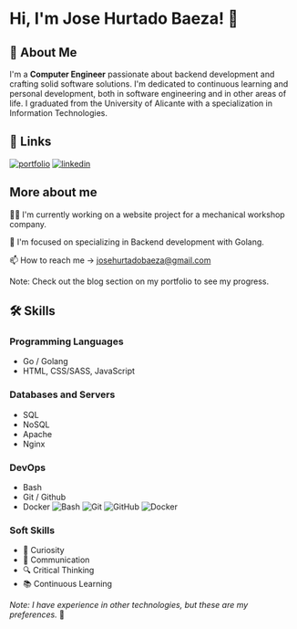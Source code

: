 # Hi, I'm Jose Hurtado Baeza! 👋

## 🚀 About Me
I'm a **Computer Engineer** passionate about backend development and crafting solid software solutions. I'm dedicated to continuous learning and personal development, both in software engineering and in other areas of life. I graduated from the University of Alicante with a specialization in Information Technologies.


## 🔗 Links
[![portfolio](https://img.shields.io/badge/my_portfolio-000?style=for-the-badge&logo=ko-fi&logoColor=white)](https://josehurtadobaeza.super.site/)
[![linkedin](https://img.shields.io/badge/linkedin-0A66C2?style=for-the-badge&logo=linkedin&logoColor=white)](https://www.linkedin.com/in/jose-hurtado-baeza-5406b4223/)


## More about me
👩‍💻 I'm currently working on a website project for a mechanical workshop company.

🧠 I'm focused on specializing in Backend development with Golang.

📫 How to reach me -> josehurtadobaeza@gmail.com

Note: Check out the blog section on my portfolio to see my progress.

## 🛠 Skills
### Programming Languages
- Go / Golang
- HTML, CSS/SASS, JavaScript
### Databases and Servers
- SQL
- NoSQL
- Apache
- Nginx
### DevOps
- Bash
- Git / Github
- Docker
![Bash](https://img.shields.io/badge/Bash-4EAA25?style=for-the-badge&logo=gnu-bash&logoColor=white)
![Git](https://img.shields.io/badge/Git-F05032?style=for-the-badge&logo=git&logoColor=white)
![GitHub](https://img.shields.io/badge/GitHub-181717?style=for-the-badge&logo=github&logoColor=white)
![Docker](https://img.shields.io/badge/Docker-2496ED?style=for-the-badge&logo=docker&logoColor=white)
### Soft Skills
- 🧐 Curiosity
- 💬 Communication
- 🔍 Critical Thinking
- 📚 Continuous Learning

*Note: I have experience in other technologies, but these are my preferences.* 🚀
